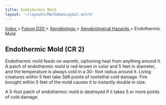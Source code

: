 ```yaml
---
title: Endothermic Mold
layout: '~/layouts/MarkdownLayout.astro'
---
```


[ Index ](/) > [ Future D20 ](/future.d20.srd) > [ Xenobiology ](/future.d20.srd/xenobiology) > [Xenobiological Hazards ](/future.d20.srd/xenobiology/xenobiological.hazards) > Endothermic Mold

##  Endothermic Mold (CR 2)

Endothermic mold feeds on warmth, siphoning heat from anything around it. A
patch of endothermic mold is red-brown in color and 5 feet in diameter, and
the temperature is always cold in a 30- foot radius around it. Living
creatures within 5 feet take 3d6 points of nonlethal cold damage. Fire brought
within 5 feet of the mold causes it to instantly double in size.

A 5-foot patch of endothermic mold is destroyed if it takes 5 or more points
of cold damage.

